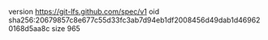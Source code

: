 version https://git-lfs.github.com/spec/v1
oid sha256:20679857c8e677c55d33fc3ab7d94eb1df2008456d49dab1d469620168d5aa8c
size 965
